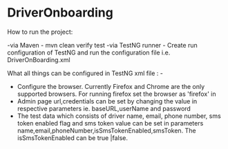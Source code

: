 # DriverOnboarding

How to run the project:

-via Maven - mvn clean verify test
-via TestNG runner - Create run configuration of TestNG and run the configuration file i.e. DriverOnBoarding.xml


What all things can be configured in TestNG xml file : -

- Configure the browser. Currently Firefox and Chrome are the only supported browsers. For running firefox set the browser as 'firefox' in <parameter name="browser" value="">
- Admin page url,credentials can be set by changing the value in respective parameters ie. baseURL,userName and password
- The test data which consists of driver name, email, phone number, sms token enabled flag and sms token value can be set in parameters name,email,phoneNumber,isSmsTokenEnabled,smsToken. The isSmsTokenEnabled can be true |false.

